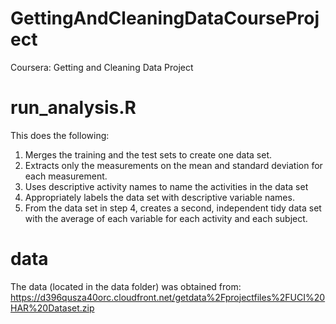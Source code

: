 # GettingAndCleaningDataCourseProject
Coursera: Getting and Cleaning Data Project

# run_analysis.R
This does the following:
1. Merges the training and the test sets to create one data set.
2. Extracts only the measurements on the mean and standard deviation for each measurement. 
3. Uses descriptive activity names to name the activities in the data set
4. Appropriately labels the data set with descriptive variable names. 
5. From the data set in step 4, creates a second, independent tidy data set with the average of each variable for each activity and each subject.

# data
The data (located in the data folder) was obtained from: 
https://d396qusza40orc.cloudfront.net/getdata%2Fprojectfiles%2FUCI%20HAR%20Dataset.zip 

